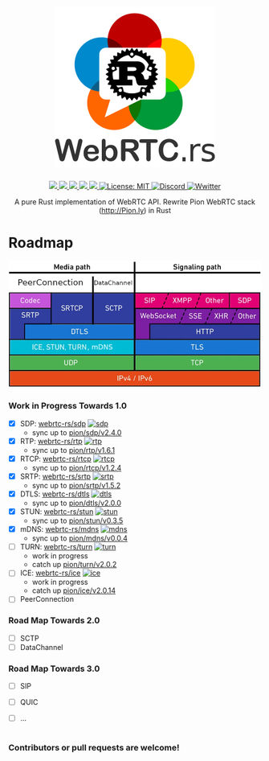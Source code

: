 <h1 align="center">
 <a href="https://webrtc.rs"><img src="./doc/webrtc.rs.png" alt="WebRTC.rs"></a>
 <br>
</h1>
<p align="center">
 <a href="https://github.com/webrtc-rs/webrtc/actions"> 
  <img src="https://github.com/webrtc-rs/webrtc/workflows/webrtc/badge.svg?branch=master">
 </a> 
 <a href="https://codecov.io/gh/webrtc-rs/webrtc"> 
  <img src="https://codecov.io/gh/webrtc-rs/webrtc/branch/master/graph/badge.svg">
 </a>
 <a href="https://deps.rs/repo/github/webrtc-rs/webrtc"> 
  <img src="https://deps.rs/repo/github/webrtc-rs/webrtc/status.svg">
 </a>
 <a href="https://crates.io/crates/webrtc-rs"> 
  <img src="https://img.shields.io/crates/v/webrtc-rs.svg">
 </a> 
 <a href="https://docs.rs/webrtc-rs"> 
  <img src="https://docs.rs/webrtc-rs/badge.svg">
 </a>
 <a href="https://github.com/webrtc-rs/webrtc/blob/master/LICENSE">
  <img src="https://img.shields.io/badge/License-MIT-yellow.svg" alt="License: MIT">
 </a>
 <a href="https://discord.gg/4Ju8UHdXMs">
  <img src="https://img.shields.io/discord/800204819540869120?logo=discord" alt="Discord">
 </a>
 <a href="https://twitter.com/WebRTCrs">
  <img src="https://img.shields.io/twitter/url/https/twitter.com/webrtcrs.svg?style=social&label=Follow%20%40WebRTCrs" alt="Wwitter">
 </a>  
</p>
<p align="center">
 A pure Rust implementation of WebRTC API. Rewrite Pion WebRTC stack (<a href="http://Pion.ly">http://Pion.ly</a>) in Rust
</p>

# Roadmap

<img src="./doc/webrtc_stack.png" alt="WebRTC.rs">

### Work in Progress Towards 1.0
[sdp-badge]: https://img.shields.io/crates/v/webrtc-rs-sdp.svg
[sdp-url]: https://crates.io/crates/webrtc-rs-sdp
[rtp-badge]: https://img.shields.io/crates/v/webrtc-rs-rtp.svg
[rtp-url]: https://crates.io/crates/webrtc-rs-rtp
[rtcp-badge]: https://img.shields.io/crates/v/webrtc-rs-rtcp.svg
[rtcp-url]: https://crates.io/crates/webrtc-rs-rtcp
[srtp-badge]: https://img.shields.io/crates/v/webrtc-rs-srtp.svg
[srtp-url]: https://crates.io/crates/webrtc-rs-srtp
[dtls-badge]: https://img.shields.io/crates/v/webrtc-rs-dtls.svg
[dtls-url]: https://crates.io/crates/webrtc-rs-dtls
[stun-badge]: https://img.shields.io/crates/v/webrtc-rs-stun.svg
[stun-url]: https://crates.io/crates/webrtc-rs-stun
[mdns-badge]: https://img.shields.io/crates/v/webrtc-rs-mdns.svg
[mdns-url]: https://crates.io/crates/webrtc-rs-mdns
[ice-badge]: https://img.shields.io/crates/v/webrtc-rs-ice.svg
[ice-url]: https://crates.io/crates/webrtc-rs-ice
[turn-badge]: https://img.shields.io/crates/v/webrtc-rs-turn.svg
[turn-url]: https://crates.io/crates/webrtc-rs-turn

- [x] SDP: [webrtc-rs/sdp](https://github.com/webrtc-rs/sdp) [![sdp][sdp-badge]][sdp-url]
  - sync up to [pion/sdp/v2.4.0](https://github.com/pion/sdp/tree/b29f0bbd42fc719eabdb027117217b0ddb27abf1)
- [x] RTP: [webrtc-rs/rtp](https://github.com/webrtc-rs/rtp) [![rtp][rtp-badge]][rtp-url]
  - sync up to [pion/rtp/v1.6.1](https://github.com/pion/rtp/tree/0d8026ebf7c048a65f30b053f3ce22e7d5e738ee)
- [x] RTCP: [webrtc-rs/rtcp](https://github.com/webrtc-rs/rtcp) [![rtcp][rtcp-badge]][rtcp-url]
  - sync up to [pion/rtcp/v1.2.4](https://github.com/pion/rtcp/tree/d136b4927f135b17cb15c9b287e22a9e053bd498)
- [x] SRTP: [webrtc-rs/srtp](https://github.com/webrtc-rs/srtp) [![srtp][srtp-badge]][srtp-url]
  - sync up to [pion/srtp/v1.5.2](https://github.com/pion/srtp/tree/071a6b95ab38e9eab9324dacd608dde1ec0c7cd3)
- [x] DTLS: [webrtc-rs/dtls](https://github.com/webrtc-rs/dtls) [![dtls][dtls-badge]][dtls-url]
  - sync up to [pion/dtls/v2.0.0](https://github.com/pion/dtls/tree/789798433596e4dd92451b66984dddb2f8a9f165)
- [x] STUN: [webrtc-rs/stun](https://github.com/webrtc-rs/stun) [![stun][stun-badge]][stun-url]
  - sync up to [pion/stun/v0.3.5](https://github.com/pion/stun/tree/7b20b792b7e18b3846032aaa80e8c0e2d412d0f8)
- [x] mDNS: [webrtc-rs/mdns](https://github.com/webrtc-rs/mdns) [![mdns][mdns-badge]][mdns-url]
  - sync up to [pion/mdns/v0.0.4](https://github.com/pion/mdns/tree/2e1665e5f21a89afc152bb4b3791b30eda9b28cf)
- [ ] TURN: [webrtc-rs/turn](https://github.com/webrtc-rs/turn) [![turn][turn-badge]][turn-url]
  - work in progress
  - catch up [pion/turn/v2.0.2](https://github.com/pion/turn/tree/502d01577bf86a442ab9b9fa23f78987e7f1e1cd)
- [ ] ICE: [webrtc-rs/ice](https://github.com/webrtc-rs/ice) [![ice][ice-badge]][ice-url]
  - work in progress
  - catch up [pion/ice/v2.0.14](https://github.com/pion/ice/tree/c0a874421c45ef6bbc51166b9056aa46c201f075)
- [ ] PeerConnection

### Road Map Towards 2.0
- [ ] SCTP
- [ ] DataChannel

### Road Map Towards 3.0

- [ ] SIP
- [ ] QUIC
- [ ] ...


# 
### Contributors or pull requests are welcome!
